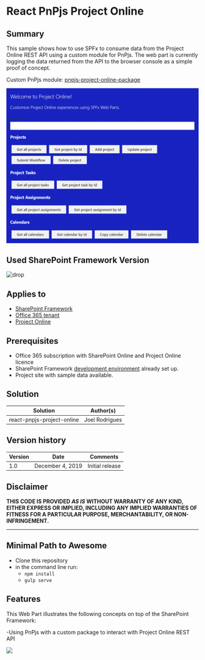 # React PnPjs Project Online

## Summary

This sample shows how to use SPFx to consume data from the Project Online REST API using a custom module for PnPjs.
The web part is currently logging the data returned from the API to the browser console as a simple proof of concept.

Custom PnPjs module: [pnpjs-project-online-package](https://www.npmjs.com/package/pnpjs-project-online-package)

![Demo](./assets/Preview.gif)

## Used SharePoint Framework Version

![drop](https://img.shields.io/badge/version-1.8.2-green.svg)

## Applies to

- [SharePoint Framework](https:/dev.office.com/sharepoint)
- [Office 365 tenant](https://dev.office.com/sharepoint/docs/spfx/set-up-your-development-environment)
- [Project Online](<https://docs.microsoft.com/en-us/previous-versions/office/project-javascript-api/jj712612(v%3Doffice.15)>)

## Prerequisites

- Office 365 subscription with SharePoint Online and Project Online licence
- SharePoint Framework [development environment](https://dev.office.com/sharepoint/docs/spfx/set-up-your-development-environment) already set up.
- Project site with sample data available.

## Solution

| Solution                   | Author(s)      |
| -------------------------- | -------------- |
| react-pnpjs-project-online | Joel Rodrigues |

## Version history

| Version | Date             | Comments        |
| ------- | ---------------- | --------------- |
| 1.0     | December 4, 2019 | Initial release |

## Disclaimer

**THIS CODE IS PROVIDED _AS IS_ WITHOUT WARRANTY OF ANY KIND, EITHER EXPRESS OR IMPLIED, INCLUDING ANY IMPLIED WARRANTIES OF FITNESS FOR A PARTICULAR PURPOSE, MERCHANTABILITY, OR NON-INFRINGEMENT.**

---

## Minimal Path to Awesome

- Clone this repository
- in the command line run:
  - `npm install`
  - `gulp serve`

## Features

This Web Part illustrates the following concepts on top of the SharePoint Framework:

-Using PnPjs with a custom package to interact with Project Online REST API

<img src="https://telemetry.sharepointpnp.com/sp-dev-fx-webparts/samples/react-pnpjs-project-online" />
